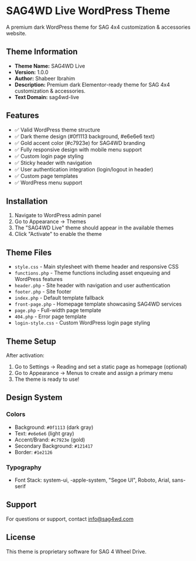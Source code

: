 # SAG4WD Live WordPress Theme

A premium dark WordPress theme for SAG 4x4 customization & accessories website.

## Theme Information

- **Theme Name:** SAG4WD Live
- **Version:** 1.0.0
- **Author:** Shabeer Ibrahim
- **Description:** Premium dark Elementor-ready theme for SAG 4x4 customization & accessories.
- **Text Domain:** sag4wd-live

## Features

- ✅ Valid WordPress theme structure
- ✅ Dark theme design (#0f1113 background, #e6e6e6 text)
- ✅ Gold accent color (#c7923e) for SAG4WD branding
- ✅ Fully responsive design with mobile menu support
- ✅ Custom login page styling
- ✅ Sticky header with navigation
- ✅ User authentication integration (login/logout in header)
- ✅ Custom page templates
- ✅ WordPress menu support

## Installation

1. Navigate to WordPress admin panel
2. Go to Appearance → Themes
3. The "SAG4WD Live" theme should appear in the available themes
4. Click "Activate" to enable the theme

## Theme Files

- `style.css` - Main stylesheet with theme header and responsive CSS
- `functions.php` - Theme functions including asset enqueuing and WordPress features
- `header.php` - Site header with navigation and user authentication
- `footer.php` - Site footer
- `index.php` - Default template fallback
- `front-page.php` - Homepage template showcasing SAG4WD services
- `page.php` - Full-width page template
- `404.php` - Error page template
- `login-style.css` - Custom WordPress login page styling

## Theme Setup

After activation:

1. Go to Settings → Reading and set a static page as homepage (optional)
2. Go to Appearance → Menus to create and assign a primary menu
3. The theme is ready to use!

## Design System

### Colors
- Background: `#0f1113` (dark gray)
- Text: `#e6e6e6` (light gray)
- Accent/Brand: `#c7923e` (gold)
- Secondary Background: `#121417`
- Border: `#1e2126`

### Typography
- Font Stack: system-ui, -apple-system, "Segoe UI", Roboto, Arial, sans-serif

## Support

For questions or support, contact info@sag4wd.com

## License

This theme is proprietary software for SAG 4 Wheel Drive.
